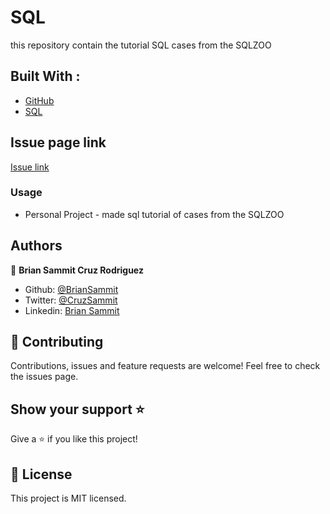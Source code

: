 # SQL
this repository contain the tutorial SQL cases from the SQLZOO

## Built With :

- [GitHub](https://github.com/)
- [SQL](https://sqlzoo.net/wiki/SQL_Tutorial)

## Issue page link

[Issue link](https://github.com/BrianSammit/SQL/issues)


### Usage

- Personal Project - made sql tutorial of cases from the SQLZOO

## Authors

👤 **Brian Sammit Cruz Rodriguez**

- Github: [@BrianSammit](https://github.com/BrianSammit)
- Twitter: [@CruzSammit](https://twitter.com/CruzSammit)
- Linkedin: [Brian Sammit](https://www.linkedin.com/in/brian-sammit-cruz-rodriguez-5877551a8/)

## 🤝 Contributing

Contributions, issues and feature requests are welcome!
Feel free to check the issues page.

## Show your support ⭐️

Give a ⭐️ if you like this project!

## 📝 License

This project is MIT licensed.
